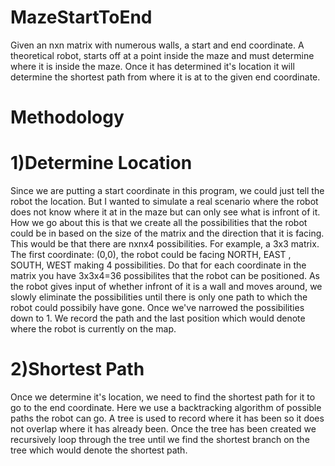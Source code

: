# MazeStartToEnd
Given an nxn matrix with numerous walls, a start and end coordinate. A theoretical robot, starts off at a point inside the maze and must determine where it is inside the maze. Once it has determined it's location it will determine the shortest path from where it is at to the given end coordinate.

# Methodology
# 1)Determine Location
Since we are putting a start coordinate in this program, we could just tell the robot the location. But I wanted to simulate a real scenario where the robot does not know where it at in the maze but can only see what is infront of it.
How we go about this is that we create all the possibilities that the robot could be in based on the size of the matrix and the direction that it is facing.
This would be that there are nxnx4 possibilities.
For example, a 3x3 matrix. The first coordinate: (0,0), the robot could be facing NORTH, EAST , SOUTH, WEST making 4 possibilities.
Do that for each coordinate in the matrix you have 3x3x4=36 possibilites that the robot can be positioned.
As the robot gives input of whether infront of it is a wall and moves around, we slowly eliminate the possibilities until there is only one path to which the robot could possibily have gone.
Once we've narrowed the possibilities down to 1. We record the path and the last position which would denote where the robot is currently on the map.

# 2)Shortest Path
Once we determine it's location, we need to find the shortest path for it to go to the end coordinate. Here we use a backtracking algorithm of possible paths the robot can go. A tree is used to record where it has been so it does not overlap where it has already been.
Once the tree has been created we recursively loop through the tree until we find the shortest branch on the tree which would denote the shortest path.
